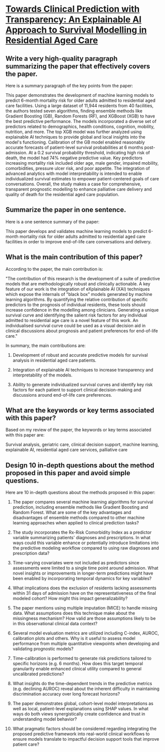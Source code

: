 # [Towards Clinical Prediction with Transparency: An Explainable AI   Approach to Survival Modelling in Residential Aged Care](https://arxiv.org/abs/2312.00271)

## Write a very high-quality paragraph summarizing the paper that effectively covers the paper.

 Here is a summary paragraph of the key points from the paper:

This paper demonstrates the development of machine learning models to predict 6-month mortality risk for older adults admitted to residential aged care facilities. Using a large dataset of 11,944 residents from 40 facilities, the authors tested seven algorithms, finding ensemble methods like Gradient Boosting (GB), Random Forests (RF), and XGBoost (XGB) to have the best predictive performance. The models incorporated a diverse set of predictors related to demographics, health conditions, cognition, mobility, nutrition, and more. The top XGB model was further analyzed using explainable AI techniques to provide global and local insights into the model's functioning. Calibration of the GB model enabled reasonably accurate forecasts of patient-level survival probabilities at 6 months post-admission. At a 0.2 survival probability threshold, indicating high risk of death, the model had 74% negative predictive value. Key predictors increasing mortality risk included older age, male gender, impaired mobility, comorbidities, pressure ulcer risk, and poor appetite. The integration of advanced analytics with model interpretability is intended to enable individualized survival estimates to empower patient-centered goals of care conversations. Overall, the study makes a case for comprehensive, transparent prognostic modelling to enhance palliative care delivery and quality of death for the residential aged care population.


## Summarize the paper in one sentence.

 Here is a one sentence summary of the paper:

This paper develops and validates machine learning models to predict 6-month mortality risk for older adults admitted to residential aged care facilities in order to improve end-of-life care conversations and delivery.


## What is the main contribution of this paper?

 According to the paper, the main contribution is:

"The contribution of this research is the development of a suite of predictive models that are methodologically robust and clinically actionable. A key feature of our work is the integration of eXplainable AI (XAI) techniques which expose the internals of "black box" models generated by machine learning algorithms. By quantifying the relative contribution of specific predictors to the prognosis of individual residents, these tools should increase confidence in the modelling among clinicians. Generating a unique survival curve and identifying the salient risk factors for any individual admitted to residential age care is a novel feature of this work. An individualised survival curve could be used as a visual decision aid in clinical discussions about prognosis and patient preferences for end-of-life care."

In summary, the main contributions are:

1) Development of robust and accurate predictive models for survival analysis in residential aged care patients.

2) Integration of explainable AI techniques to increase transparency and interpretability of the models. 

3) Ability to generate individualized survival curves and identify key risk factors for each patient to support clinical decision-making and discussions around end-of-life care preferences.


## What are the keywords or key terms associated with this paper?

 Based on my review of the paper, the keywords or key terms associated with this paper are:

Survival analysis, geriatric care, clinical decision support, machine learning, explainable AI, residential aged care services, palliative care


## Design 10 in-depth questions about the method proposed in this paper and avoid simple questions.

 Here are 10 in-depth questions about the methods proposed in this paper:

1. The paper compares several machine learning algorithms for survival prediction, including ensemble methods like Gradient Boosting and Random Forest. What are some of the key advantages and disadvantages of ensemble methods compared to other machine learning approaches when applied to clinical prediction tasks?

2. The study incorporates the Rx-Risk Comorbidity Index as a predictor variable summarizing patients' diagnoses and prescriptions. In what ways could this variable enhance or potentially introduce limitations into the predictive modeling workflow compared to using raw diagnoses and prescription data?  

3. Time-varying covariates were not included as predictors since assessments were limited to a single time point around admission. What novel insights or improvements in longer-term predictions might have been enabled by incorporating temporal dynamics for key variables?

4. What implications does the exclusion of residents lacking assessments within 31 days of admission have on the representativeness of the final modeled cohort? How might this impact generalizability?

5. The paper mentions using multiple imputation (MICE) to handle missing data. What assumptions does this technique make about the missingness mechanism? How valid are those assumptions likely to be in this observational clinical data context?

6. Several model evaluation metrics are utilized including C-index, AUROC, calibration plots and others. Why is it useful to assess model performance from multiple quantitative viewpoints when developing and validating prognostic models?

7. Time-calibration is performed to generate risk predictions tailored to specific horizons (e.g. 6 months). How does this target temporal granularity enable enhanced clinical utility compared to general uncalibrated predictions?

8. What insights do the time-dependent trends in the predictive metrics (e.g. declining AUROC) reveal about the inherent difficulty in maintaining discrimination accuracy over long forecast horizons?  

9. The paper demonstrates global, cohort-level model interpretations as well as local, patient-level explanations using SHAP values. In what ways do both views synergistically create confidence and trust in understanding model behavior?

10. What pragmatic factors should be considered regarding integrating the proposed predictive framework into real-world clinical workflows to ensure models translate to impactful decision support tools that improve patient care?
